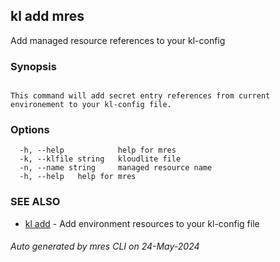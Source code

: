 ## kl add mres

Add managed resource references to your kl-config

### Synopsis

```

This command will add secret entry references from current environement to your kl-config file.

```

### Options

```
  -h, --help            help for mres
  -k, --klfile string   kloudlite file
  -n, --name string     managed resource name
  -h, --help   help for mres
```

### SEE ALSO

* [kl add](kl_add.md)  - Add environment resources to your kl-config file

###### Auto generated by mres CLI on 24-May-2024
